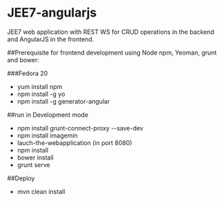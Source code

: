JEE7-angularjs
==============

JEE7 web application with REST WS for CRUD operations in the backend and AngularJS in the frontend.


##Prerequisite for frontend development using Node npm, Yeoman, grunt and bower:

###Fedora 20

* yum install npm
* npm install -g yo
* npm install -g generator-angular



##run in Development mode
* npm install grunt-connect-proxy --save-dev
* npm install imagemin
* lauch-the-webapplication (in port 8080) 
* npm install
* bower install
* grunt serve
 

##Deploy

* mvn clean install






